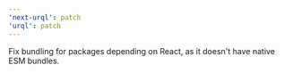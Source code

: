 ```yaml
---
'next-urql': patch
'urql': patch
---
```


Fix bundling for packages depending on React, as it doesn't have native ESM bundles.

